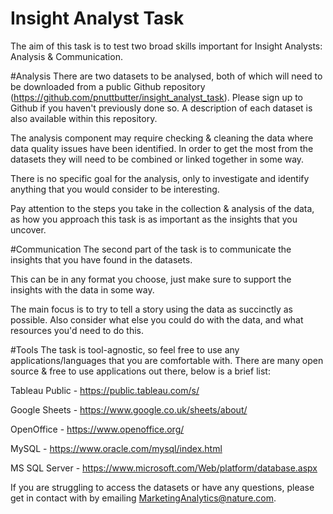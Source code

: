 # Insight Analyst Task

The aim of this task is to test two broad skills important for Insight Analysts:  Analysis & Communication.

#Analysis
There are two datasets to be analysed, both of which will need to be downloaded from a public Github repository (https://github.com/pnuttbutter/insight_analyst_task).  Please sign up to Github if you haven't previously done so.  A description of each dataset is also available within this repository.

The analysis component may require checking & cleaning the data where data quality issues have been identified.  In order to get the most from the datasets they will need to be combined or linked together in some way.

There is no specific goal for the analysis, only to investigate and identify anything that you would consider to be interesting.

Pay attention to the steps you take in the collection & analysis of the data, as how you approach this task is as important as the insights that you uncover.

#Communication
The second part of the task is to communicate the insights that you have found in the datasets.  

This can be in any format you choose, just make sure to support the insights with the data in some way.

The main focus is to try to tell a story using the data as succinctly as possible.  Also consider what else you could do with the data, and what resources you'd need to do this.

#Tools
The task is tool-agnostic, so feel free to use any applications/languages that you are comfortable with.  There are many open source & free to use applications out there, below is a brief list:

Tableau Public - https://public.tableau.com/s/

Google Sheets - https://www.google.co.uk/sheets/about/

OpenOffice - https://www.openoffice.org/

MySQL - https://www.oracle.com/mysql/index.html

MS SQL Server - https://www.microsoft.com/Web/platform/database.aspx

If you are struggling to access the datasets or have any questions, please get in contact with by emailing MarketingAnalytics@nature.com.
